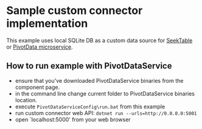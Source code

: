 # Sample custom connector implementation
This example uses local SQLite DB as a custom data source for [SeekTable](https://www.seektable.com) or [PivotData microservice](https://www.nrecosite.com/pivotdata_service.aspx).

## How to run example with PivotDataService

* ensure that you've downloaded PivotDataService binaries from the component page.
* in the command line change current folder to PivotDataService binaries location.
* execute `PivotDataServiceConfig\run.bat` from this example
* run custom connector web API: `dotnet run --urls=http://0.0.0.0:5001`
* open `localhost:5000' from your web browser